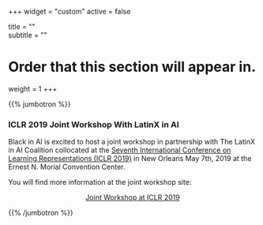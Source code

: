 ﻿+++
widget = "custom"
active = false

title = ""  
subtitle = ""  

# Order that this section will appear in.
weight = 1
+++

{{% jumbotron %}}

### ICLR 2019 Joint Workshop With LatinX in AI

Black in AI is excited to host a joint workshop in partnership with The LatinX in AI Coalition collocated at the [Seventh International Conference on Learning Representations (ICLR 2019)](https://iclr.cc/) in New Orleans May 7th, 2019 at the Ernest N. Morial Convention Center.

You will find more information at the joint workshop site:
<div style="text-align: center;">
  <a class="btn btn-intro btn-lg" href="http://www.latinxinai.org/iclr-2019">Joint Workshop at ICLR 2019</a>
</div>

{{% /jumbotron %}}
